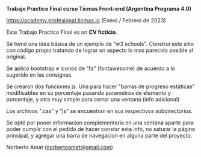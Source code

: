 **Trabajo Practico Final curso Ticmas Front-end (Argentina Programa 4.0)**

https://academy.profesional.ticmas.io (Enero / Febrero de 2023)

Este Trabajo Practico Final es un **CV ficticio**.

Se tomó una idea básica de un ejemplo de "w3 schools". 
Construí este sitio con código propio tratando de lograr un aspecto 
lo mas parecido posible al original.

Se aplicó bootstrap e iconos de "fa" (fontawesome) de acuerdo a lo sugerido en las consignas.

Se crearon dos funciones js. Una para hacer "barras de progreso estáticas" 
modificables en su porcentaje pasando parametros de elemento y porcentaje, 
y otra muy simple para cerrar una ventana (info adicional)

Los archivos ".css" y "js" se encuentran en sus respectivos subdirectorios.

Se optó por poner informacion complementaria en una ventana aparte 
para poder cumplir con el pedido de hacer constar esta info, 
no saturar la página principal, y agregar una barra de navegacion en alguna parte del proyecto.

Norberto Amat (norbertoamat@gmail.com)
